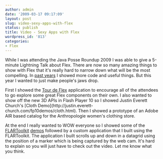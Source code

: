 ```yaml
---
author: admin
date: '2009-03-17 09:17:09'
layout: post
slug: video-sexy-apps-with-flex
status: publish
title: Video - Sexy Apps with Flex
wordpress_id: '813'
categories:
- Flex
---
```


While I was attending the Java Posse Roundup 2009 I was able to give a
5-minute Lightning Talk about Flex. There are now so many amazing things to
show with Flex that it's really hard to narrow down what will be the most
compelling. In [past
years](http://www.youtube.com/watch?v=uXUaM9CADiU&feature=channel_page) I
showed more code and useful things. But this year I wanted to just make
people's jaws drop.

First I showed the [Tour de Flex](http://flex.org/tour) application to
encourage all of the attendees to go explore some great Flex components on
their own. I also wanted to show off the new 3D APIs in Flash Player 10 so I
showed Justin Everett Church's [Cloth Demo](http://justin.everett-
church.com/fp10demos/cloth.html). Then I showed a prototype of an Adobe AIR
based catalog for the Anthropologie women's clothing store.

At the end I really wanted to WOW everyone so I showed some of the
[FLARToolkit](http://www.libspark.org/wiki/saqoosha/FLARToolKit/en)
[demos](http://flash.tarotaro.org/blog/) followed by a custom application that
I built using the FLARToolkit. The application I built scrolls up and down in
a datagrid using the position of a marker which is being captured by the web
cam. It's hard to explain so you will just have to check out the video. Let me
know what you think.

